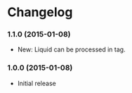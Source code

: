 # Changelog

### 1.1.0 (2015-01-08)
- New: Liquid can be processed in tag.

### 1.0.0 (2015-01-08)
- Initial release

